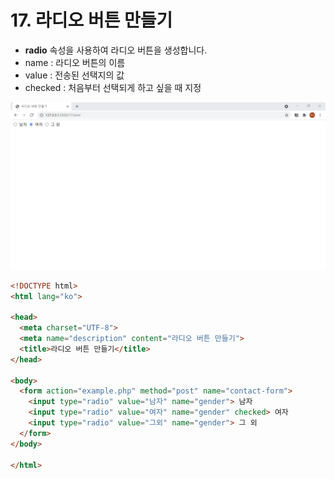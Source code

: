 # 17. 라디오 버튼 만들기
- **radio** 속성을 사용하여 라디오 버튼을 생성합니다.
- name : 라디오 버튼의 이름
- value : 전송된 선택지의 값
- checked : 처음부터 선택되게 하고 싶을 때 지정  
  
![라디오 버튼 만들기](img/17.png)
```html
<!DOCTYPE html>
<html lang="ko">

<head>
  <meta charset="UTF-8">
  <meta name="description" content="라디오 버튼 만들기">
  <title>라디오 버튼 만들기</title>
</head>

<body>
  <form action="example.php" method="post" name="contact-form">
    <input type="radio" value="남자" name="gender"> 남자
    <input type="radio" value="여자" name="gender" checked> 여자
    <input type="radio" value="그외" name="gender"> 그 외
  </form>
</body>

</html>
```